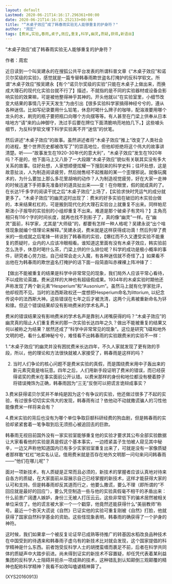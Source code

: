 ```yaml
---
layout: default
Lastmod: 2020-06-21T14:16:17.296361+00:00
date: 2020-06-21T14:16:15.252133+00:00
title: "“木桌子效应”成了韩春雨实验无人能够重复的护身符？"
author: "周宏"
tags: [费米,实验,春雨,桌子,效应,重复,科学,幽灵,质疑,获得,新语丝]
---
```


“木桌子效应”成了韩春雨实验无人能够重复的护身符？

作者：周宏

近日读到一个叫吴建永的在搜狐公共平台发表的所谓科普文章《“木桌子效应”和诺贝尔奖级的实验》，感觉就是一篇专替韩春雨欺世盗名打掩护的反科学软文。所谓“木桌子效应”按吴建永【有个“诺贝尔奖级的实验”只能在木桌子上做出来，而换成大理石的现代化实验台就不行了】描述，不就指的是不同的实验器材或设备会影响实验的效果嘛，可是被他整得神乎其神的。开头他就以“在实验室里，小细节改变大结果的事情几乎天天发生”为由引出【很多实验科学家搞得神经兮兮的，遵从各种迷信。比如写纪录要用什么铅笔，休息时喝什么牌子的咖啡，配溶液要用哪个龙头的水，刷完的瓶子要把瓶口向哪个方向摆等等。有人甚至在门梁上供奉从日本啥地方“请”来的山神御守，洗过手后要在牌位下面清脆响亮地拍几下。】这些噱头细节，为反科学软文埋下科学实验离不开“迷信”的伏笔。

然后讲述“木桌子效应”的故事。虽然讲述者将“木桌子效应”推上“改变了人类社会的进程，整个世界历史都被改写了”的崇高地位，但他却拒绝将这个伟大的故事讲清楚。听——“故事发生在1920-30年代的意大利”，“木桌子效应”发生在1920年吗？不是的，他下面马上又八卦了一大段跟“木桌子效应”貌似有关联其实没有多大关系的故事。往好处想，人家想顺便炫耀一下搜刮来的科学史料；往坏处想，这是故意扯淡，人为制造阅读疲劳，然后抛售经不起推敲的某一个歪理邪说。就像玩魔术的，为什么要加上那么多花里胡哨的动作？人为制造视觉疲劳，好在大家一走神的时候迅速下手把事先准备好的道具扯出来——变！在你眼里，假的就成真的了。在长达1千多字的阅读干扰之后“木桌子效应”上场了，【实验求快时凭运气的成分就更多了。“木桌子效应”的幽灵这时出现了：费米的好多实验在破旧的木实验台做的，本来结果杠杠的，可是搬到现代化的大理石实验台上就重复不出来。同样帕尼斯泼小子报导的实验别的小组却重复不出来。难道是那个破桌子有灵吗？】主角亮相只有116个字的时间长度，就再也找不到影子了，真的像“幽灵”一样。在“幽灵”面前，科学家，尤其是“大师级”的，都要有怎样一种人格呢？吴建永说“出个啥怪现象就编个怪理论来解释。”吴建永说，费米就是这样获得成功滴！然后列举了费米的一些成就之后笔锋一转谈到了韩春雨的实验，【爆红而不久又遭受实验不能重复的质疑时，业内的人应该冷眼相看。谁知道这里面有没有木桌子效应，韩实验前怎么洗手，休息时喝什么茶，门梁上供的什么排位呢？科学的成功是极小概率的事件，研究者心劳力拙，自己经常会走火入魔，有各种迷信就不奇怪了。】如果看不出他在为韩春雨的欺世盗名打掩护的话下面一段简直叫赤裸裸上阵冲锋了：

【做出不能被重复的结果是科学中非常常见的现象，我们局外人应该平常心看待，不以成败论英雄。费米这样的大神也有超级假成果。1934年的木桌实验时期他还声称发现了两个新元素“Hesperium”和“Ausonium”。虽然马上就有化学家批评，他却视而不见。当时的法西斯政权还一度想把Hesperium命名为littorium, 以纪念传说中的法西斯大神。这些错误在七年之后才被洗清，这两个元素被重新命名为钚和镎。但这个错误结果却没有影响费米的学术名声。】

费米的错误结果没有影响费米的学术名声是靠别人闭嘴获得的吗？“木桌子效应”的幽灵真的阻止人们重复费米的那一次实验长达四年之久？做出不能被重复的结果又何以被称之为结果？居然还成了“科学中非常常见的现象”。这位是研究飞碟和地外文明的吧，看什么都神秘兮兮，难怪看不出韩春雨的实验跟费米的实验不一样：

1.“木桌子效应”的幽灵并没有困扰费米长达四年，不久人家就发现了更有效的手段，所以，他的理论和方法很快就被人家接受了，韩春雨是这样的吗？

2. 当时人们争论的核心问题不是费米实验的真假，而是围绕费米用中子轰出来的新元素究竟是啥玩意。四年之后，人们用新手段证明了费米的错误，而已经获得诺奖的费米在事实面前公开认错。以费米那样的身份和地位都没有梗着脖子将错误掩饰为正确，韩春雨因为“三无”反倒可以把谎言诡辩成事实？

3.费米获得诺贝尔奖并不单纯是因为这个有争议的实验，他还做过很多了不起的实验，有过很多切切实实伟大的发现，韩春雨有过？依他动不动就撒谎骗人的习性他能像费米一样将来会有？

4.费米实验的背后也没有为哪个单位争取巨额科研经费的狗血剧，但是韩春雨的实验却紧紧套着一笔争取到后无须担心被追回去的巨款。

韩春雨无视目前国外没有一家实验室能够重复他的实验才要求其公布全部实验数据让大家看看他的实验是真是假这个基本事实，一边捂紧盖子生怕被人窥见其中秘辛，一边又声称他知道国内已有多少实家验室重复出来了，可就是没有一家像质疑者那样敢“杠杠”地实名认证。借用费米就是否存在地外文明那一问句来问问韩春雨——“他们在哪儿呢”？

面对一项新技术，有人质疑是正常而且必须的，新技术的掌握者应该认真地对待来自各方的质疑，在大家面前从容展示自己已经掌握的新技术，这样才能获得大家的认可和支持。但是韩春雨却反其道而行之，他要么撒谎，要么不理（即所谓的“不回应就是最好的回应”），要么凭空制造一些与他的实验真假毫不相干的矛盾出来：什么前景广阔遭人嫉妒，身份三无被人打压云云。这些非常低下的骗术居然被相关单位采信了。他的谎言被大家一个一个戳穿，他竟然还能获得什么“美丽教师”称号。最近一个弥天大谎说《自然》已证实他的实验可重复刚被《自然》打脸，他就获得了国家自然科学基金的资助。这些怪现象表明，韩春雨的确获得了一个护身的神符。

这时候，我们如果拿一个被反复论证早已成熟等待推广的转基因水稻改良品种技术在中国受到的待遇来和韩春雨子虚乌有的新技术比对就会发现，这个国家提倡的科学精神是什么东西。前者饱受反科学人士的胡搅蛮缠而裹足不前，后者在科学共同体的质疑声中大踏步前进。尚未得到证实的新技术不容置疑，却任凭代表着某利益集团的反科学人士阻碍并扼杀一项成熟的技术，这种错乱到认知颠倒三观颠覆的精神也配称科学精神？我看不如改叫嗑谑精神算了。

(XYS20160913)

